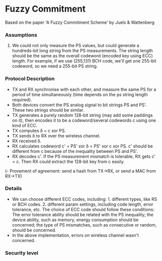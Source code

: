 # Fuzzy Commitment

Based on the paper 'A Fuzzy Commitment Scheme' by Juels & Wattenberg

### Assumptions
1. We could not only measure the PS values, but could generate a hundreds-bit long string from the PS measurements. The string length should be the same as the overall codeword (encoded key using ECC) length. For example, if we use (255,131) BCH code, we'll get one 255-bit codeword, so we need a 255-bit PS string.

### Protocol Description
- TX and RX synchronise with each other, and measure the same PS for a period of time simultaneously (time depends on the ps string length required).
- Both devices convert the PS analog signal to bit strings PS and PS'. These two strings should be similar. 
- TX generates a purely random 128-bit string (may add some paddings on it), then encodes it to be a codeword/several codewords c using one kind of ECC. 
- TX computes δ = c xor PS.
- TX sends δ to RX over the wireless channel. 
- RX received δ.
- RX calculates codeword c' = PS' xor δ = PS' xor c xor PS. c' should be different from c because of the inequality between PS and PS'. 
- RX decodes c'. If the PS measurement mismatch is tolerable, RX gets c' = c. Then RX could extract the 128-bit key from c easily. 

(- Provement of agreement: send a hash from TX->RX, or send a MAC from RX->TX)

### Details
- We can choose different ECC codes, including: 1. different types, like RS or BCH codes. 2. different param settings, including code length, error tolerance, etc. The choice of ECC code should follow these conditions: The error tolerance ability should be related with the PS inequality; the device ability, such as memory, energy consumption should be concerned; the type of PS mismatches, such as consecutive or random, should be concerned.
- In the above implementation, errors on wireless channel wasn't concerned. 

### Security level








